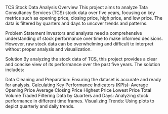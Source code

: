 
TCS Stock Data Analysis
Overview
This project aims to analyze Tata Consultancy Services (TCS) stock data over five years, focusing on key metrics such as opening price, closing price, high price, and low price. The data is filtered by quarters and days to uncover trends and patterns.

Problem Statement
Investors and analysts need a comprehensive understanding of stock performance over time to make informed decisions. However, raw stock data can be overwhelming and difficult to interpret without proper analysis and visualization.

Solution
By analyzing the stock data of TCS, this project provides a clear and concise view of its performance over the past five years. The solution includes:

Data Cleaning and Preparation: Ensuring the dataset is accurate and ready for analysis.
Calculating Key Performance Indicators (KPIs):
Average Opening Price
Average Closing Price
Highest Price
Lowest Price
Total Volume Traded
Filtering Data by Quarters and Days: Analyzing stock performance in different time frames.
Visualizing Trends: Using plots to depict quarterly and daily trends.
